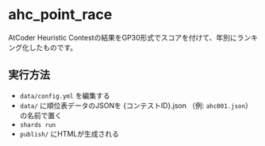 # ahc_point_race

AtCoder Heuristic Contestの結果をGP30形式でスコアを付けて、年別にランキング化したものです。

## 実行方法

* `data/config.yml` を編集する
* `data/` に順位表データのJSONを {コンテストID}.json （例: `ahc001.json`） の名前で置く
* `shards run`
* `publish/` にHTMLが生成される
